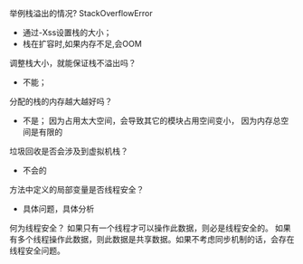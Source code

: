 举例栈溢出的情况? StackOverflowError
- 通过-Xss设置栈的大小；
- 栈在扩容时,如果内存不足,会OOM

调整栈大小，就能保证栈不溢出吗？
- 不能；

分配的栈的内存越大越好吗？
- 不是； 因为占用太大空间，会导致其它的模块占用空间变小， 因为内存总空间是有限的

垃圾回收是否会涉及到虚拟机栈？
- 不会的

方法中定义的局部变量是否线程安全？
- 具体问题，具体分析

 何为线程安全？
    如果只有一个线程才可以操作此数据，则必是线程安全的。
    如果有多个线程操作此数据，则此数据是共享数据。如果不考虑同步机制的话，会存在线程安全问题。